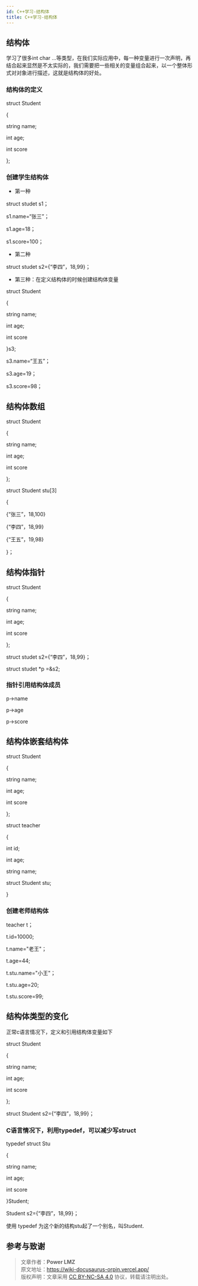 ```yaml
---
id: C++学习-结构体
title: C++学习-结构体
---
```


## 结构体

学习了很多int char …等类型，在我们实际应用中，每一种变量进行一次声明，再结合起来显然是不太实际的，我们需要把一些相关的变量组合起来，以一个整体形式对对象进行描述，这就是结构体的好处。

### 结构体的定义

struct Student

{

  string name;
  
  int age;
  
  int score
  
};

### 创建学生结构体

- 第一种

struct studet s1；

s1.name=“张三”；

s1.age=18；

s1.score=100；

- 第二种

struct studet s2={“李四”，18,99}；

- 第三种：在定义结构体的时候创建结构体变量

struct Student

{

  string name;
  
  int age;
  
  int score
  
}s3;

s3.name=“王五”；

s3.age=19；

s3.score=98；

## 结构体数组

struct Student

{

  string name;
  
  int age;
  
  int score
  
};

struct Student stu[3]

{

  {“张三”，18,100}

  {“李四”，18,99}

  {“王五”，19,98}
  
}；

## 结构体指针

struct Student

{

  string name;
  
  int age;
  
  int score
  
};

struct studet s2={“李四”，18,99}；

struct studet *p =&s2;

### 指针引用结构体成员

p->name

p->age

p->score

## 结构体嵌套结构体

struct Student

{

  string name;
  
  int age;
  
  int score
  
};

struct teacher

{

 int id;

 int age;

 string name;

 struct Student stu;

}

### 创建老师结构体

teacher t；

t.id=10000;

t.name="老王"；

t.age=44;

t.stu.name="小王"；

t.stu.age=20;

t.stu.score=99;

## 结构体类型的变化

正常c语言情况下，定义和引用结构体变量如下

struct Student

{

  string name;
  
  int age;
  
  int score
  
};

struct Student s2={“李四”，18,99}；

### C语言情况下，利用typedef，可以减少写struct

typedef struct Stu

{

  string name;
  
  int age;
  
  int score
  
}Student;

Student s2={“李四”，18,99}；

使用 typedef 为这个新的结构stu起了一个别名，叫Student.

## 参考与致谢

> 文章作者：**Power LMZ**  
> 原文地址：https://wiki-docusaurus-orpin.vercel.app/  
> 版权声明：文章采用 [CC BY-NC-SA 4.0](https://creativecommons.org/licenses/by/4.0/deed.zh) 协议，转载请注明出处。
